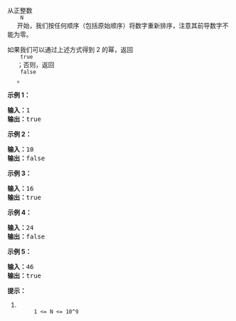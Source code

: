 <html>
 <body>
  <p>
   从正整数
   <code>
    N
   </code>
   开始，我们按任何顺序（包括原始顺序）将数字重新排序，注意其前导数字不能为零。
  </p>
  <p>
   如果我们可以通过上述方式得到 2 的幂，返回
   <code>
    true
   </code>
   ；否则，返回
   <code>
    false
   </code>
   。
  </p>
  <p>
  </p>
  <ol>
  </ol>
  <p>
   <strong>
    示例 1：
   </strong>
  </p>
  <pre><strong>输入：</strong>1
<strong>输出：</strong>true
</pre>
  <p>
   <strong>
    示例 2：
   </strong>
  </p>
  <pre><strong>输入：</strong>10
<strong>输出：</strong>false
</pre>
  <p>
   <strong>
    示例 3：
   </strong>
  </p>
  <pre><strong>输入：</strong>16
<strong>输出：</strong>true
</pre>
  <p>
   <strong>
    示例 4：
   </strong>
  </p>
  <pre><strong>输入：</strong>24
<strong>输出：</strong>false
</pre>
  <p>
   <strong>
    示例 5：
   </strong>
  </p>
  <pre><strong>输入：</strong>46
<strong>输出：</strong>true
</pre>
  <p>
  </p>
  <p>
   <strong>
    提示：
   </strong>
  </p>
  <ol>
   <li>
    <code>
     1 &lt;= N &lt;= 10^9
    </code>
   </li>
  </ol>
 </body>
</html>